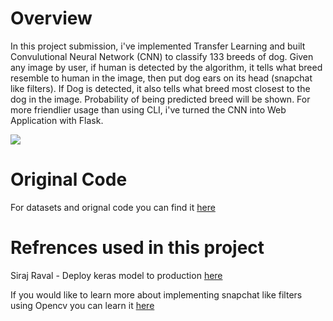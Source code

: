 # Overview

In this project submission, i've implemented Transfer Learning and built Convulutional Neural Network (CNN) to classify 133 breeds of dog. Given any image by user, if human is detected by the algorithm, it tells what breed resemble to human in the image, then put dog ears on its head (snapchat like filters). If Dog is detected, it also tells what breed most closest to the dog in the image. Probability of being predicted breed will be shown. For more friendlier usage than using CLI, i've turned the CNN into Web Application with Flask.  

<img src=http://oi66.tinypic.com/2d2h9o2.jpg>

# Original Code

For datasets and orignal code you can find it <a href=https://github.com/udacity/dog-project>here</a>

# Refrences used in this project
Siraj Raval - Deploy keras model to production <a href=https://github.com/udacity/dog-project>here</a>

If you would like to learn more about implementing snapchat like filters using Opencv you can learn it <a href=https://github.com/charlielito/snapchat-filters-opencv>here</a>

